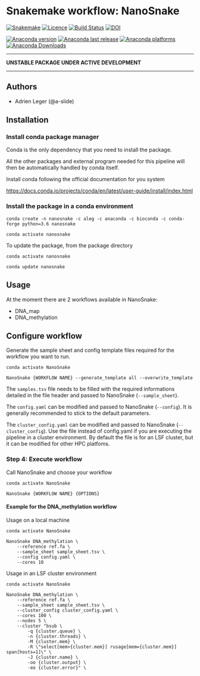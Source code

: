 # Snakemake workflow: NanoSnake

[![Snakemake](https://img.shields.io/badge/snakemake-≥5.4.2-brightgreen.svg)](https://snakemake.bitbucket.io)
[![Licence](https://anaconda.org/aleg/nanosnake/badges/license.svg)](https://anaconda.org/aleg/nanosnake)
[![Build Status](https://travis-ci.com/a-slide/NanoSnake.svg?branch=master)](https://travis-ci.com/a-slide/NanoSnake)
[![DOI](https://zenodo.org/badge/173960745.svg)](https://zenodo.org/badge/latestdoi/173960745)

[![Anaconda version](https://anaconda.org/aleg/nanosnake/badges/version.svg)](https://anaconda.org/aleg/nanosnake)
[![Anaconda last release](https://anaconda.org/aleg/nanosnake/badges/latest_release_relative_date.svg)](https://anaconda.org/aleg/nanosnake)
[![Anaconda platforms](https://anaconda.org/aleg/nanosnake/badges/platforms.svg)](https://anaconda.org/aleg/nanosnake)
[![Anaconda Downloads](https://anaconda.org/aleg/nanosnake/badges/downloads.svg)](https://anaconda.org/aleg/nanosnake)

---

**UNSTABLE PACKAGE UNDER ACTIVE DEVELOPMENT**

---

## Authors

* Adrien Leger (@a-slide)

## Installation

### Install conda package manager

Conda is the only dependency that you need to install the package.

All the other packages and external program needed for this pipeline will then be automatically handled by conda itself.

Install conda following the official documentation for you system

https://docs.conda.io/projects/conda/en/latest/user-guide/install/index.html

### Install the package in a conda environment


```
conda create -n nanosnake -c aleg -c anaconda -c bioconda -c conda-forge python=3.6 nanosnake

conda activate nanosnake
```

To update the package, from the package directory

```
conda activate nanosnake

conda update nanosnake
```

## Usage

At the moment there are 2 workflows available in NanoSnake:
* DNA_map
* DNA_methylation

## Configure workflow

Generate the sample sheet and config template files required for the workflow you want to run.

```
conda activate NanoSnake

NanoSnake {WORKFLOW NAME} --generate_template all --overwrite_template
```

The `samples.tsv` file needs to be filled with the required informations detailed in the file header and passed to NanoSnake (`--sample_sheet`).

The `config.yaml` can be modified and passed to NanoSnake (`--config`). It is generally recommended to stick to the default parameters.

The `cluster_config.yaml` can be modified and passed to NanoSnake (`--cluster_config`). Use the file instead of config.yaml if you are executing the pipeline in a cluster environment. By default the file is for an LSF cluster, but it can be modified for other HPC platfoms.  


### Step 4: Execute workflow

Call NanoSnake and choose your workflow

```
conda activate NanoSnake

NanoSnake {WORKFLOW NAME} {OPTIONS}
```

#### Example for the DNA_methylation workflow

Usage on a local machine

```
conda activate NanoSnake

NanoSnake DNA_methylation \
    --reference ref.fa \
    --sample_sheet sample_sheet.tsv \
    --config config.yaml \
    --cores 10
```

Usage in an LSF cluster environment

```
conda activate NanoSnake

NanoSnake DNA_methylation \
    --reference ref.fa \
    --sample_sheet sample_sheet.tsv \
    --cluster_config cluster_config.yaml \
    --cores 100 \
    --nodes 5 \
    --cluster "bsub \
        -q {cluster.queue} \
        -n {cluster.threads} \
        -M {cluster.mem} \
        -R \"select[mem>{cluster.mem}] rusage[mem={cluster.mem}] span[hosts=1]\" \
        -J {cluster.name} \
        -oo {cluster.output} \
        -eo {cluster.error}" \
```
